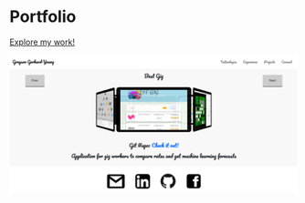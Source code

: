 # Portfolio
[Explore my work!](https://greysongy.github.io/updatedPortfolio/)

![Portfolio Image](assets/images/portfolioPic.png)